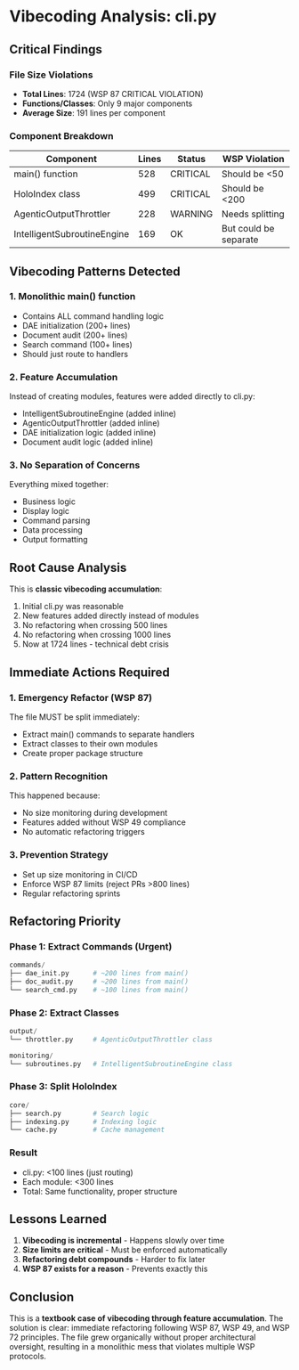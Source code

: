 # Vibecoding Analysis: cli.py

## Critical Findings

### File Size Violations
- **Total Lines**: 1724 (WSP 87 CRITICAL VIOLATION)
- **Functions/Classes**: Only 9 major components
- **Average Size**: 191 lines per component

### Component Breakdown
| Component | Lines | Status | WSP Violation |
|-----------|-------|--------|---------------|
| main() function | 528 | CRITICAL | Should be <50 |
| HoloIndex class | 499 | CRITICAL | Should be <200 |
| AgenticOutputThrottler | 228 | WARNING | Needs splitting |
| IntelligentSubroutineEngine | 169 | OK | But could be separate |

## Vibecoding Patterns Detected

### 1. **Monolithic main() function**
- Contains ALL command handling logic
- DAE initialization (200+ lines)
- Document audit (200+ lines)
- Search command (100+ lines)
- Should just route to handlers

### 2. **Feature Accumulation**
Instead of creating modules, features were added directly to cli.py:
- IntelligentSubroutineEngine (added inline)
- AgenticOutputThrottler (added inline)
- DAE initialization logic (added inline)
- Document audit logic (added inline)

### 3. **No Separation of Concerns**
Everything mixed together:
- Business logic
- Display logic
- Command parsing
- Data processing
- Output formatting

## Root Cause Analysis

This is **classic vibecoding accumulation**:
1. Initial cli.py was reasonable
2. New features added directly instead of modules
3. No refactoring when crossing 500 lines
4. No refactoring when crossing 1000 lines
5. Now at 1724 lines - technical debt crisis

## Immediate Actions Required

### 1. **Emergency Refactor** (WSP 87)
The file MUST be split immediately:
- Extract main() commands to separate handlers
- Extract classes to their own modules
- Create proper package structure

### 2. **Pattern Recognition**
This happened because:
- No size monitoring during development
- Features added without WSP 49 compliance
- No automatic refactoring triggers

### 3. **Prevention Strategy**
- Set up size monitoring in CI/CD
- Enforce WSP 87 limits (reject PRs >800 lines)
- Regular refactoring sprints

## Refactoring Priority

### Phase 1: Extract Commands (Urgent)
```python
commands/
├── dae_init.py      # ~200 lines from main()
├── doc_audit.py     # ~200 lines from main()
└── search_cmd.py    # ~100 lines from main()
```

### Phase 2: Extract Classes
```python
output/
└── throttler.py     # AgenticOutputThrottler class

monitoring/
└── subroutines.py   # IntelligentSubroutineEngine class
```

### Phase 3: Split HoloIndex
```python
core/
├── search.py        # Search logic
├── indexing.py      # Indexing logic
└── cache.py         # Cache management
```

### Result
- cli.py: <100 lines (just routing)
- Each module: <300 lines
- Total: Same functionality, proper structure

## Lessons Learned

1. **Vibecoding is incremental** - Happens slowly over time
2. **Size limits are critical** - Must be enforced automatically
3. **Refactoring debt compounds** - Harder to fix later
4. **WSP 87 exists for a reason** - Prevents exactly this

## Conclusion

This is a **textbook case of vibecoding through feature accumulation**. The solution is clear: immediate refactoring following WSP 87, WSP 49, and WSP 72 principles. The file grew organically without proper architectural oversight, resulting in a monolithic mess that violates multiple WSP protocols.